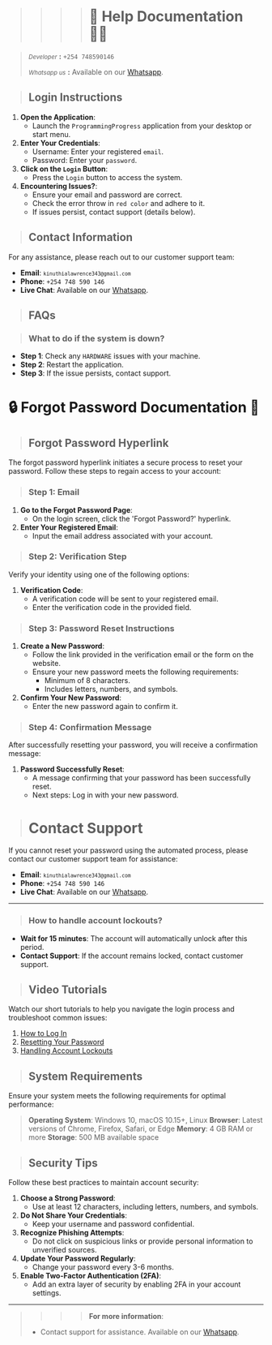 >>>># 💁 Help Documentation 💁‍♀️

><small>*Developer*</small> **:** `+254 748590146` 
> 
><small>*Whatsapp us*</small> **:** Available on our [Whatsapp](https://wa.me/message/IHXTOP6QANKBG1).

>## Login Instructions

1. **Open the Application**:
   - Launch the `ProgrammingProgress` application from your desktop or start menu.
2. **Enter Your Credentials**:
   - Username: Enter your registered `email`.
   - Password: Enter your `password`.
3. **Click on the ``Login`` Button**:
   - Press the `Login` button to access the system.
4. **Encountering Issues?**:
   - Ensure your email and password are correct.
   - Check the error throw in `red color` and adhere to it.
   - If issues persist, contact support (details below).

>## Contact Information

For any assistance, please reach out to our customer support team:

- **Email**: <small>`kinuthialawrence343@gmail.com`</small>
- **Phone**: `+254 748 590 146` 
- **Live Chat**: Available on our [Whatsapp](https://wa.me/message/IHXTOP6QANKBG1).

>## FAQs

>### What to do if the system is down?

- **Step 1**: Check any `HARDWARE` issues with your machine.
- **Step 2**: Restart the application.
- **Step 3**: If the issue persists, contact support.


# 🔒 Forgot Password Documentation 🔑

>## Forgot Password Hyperlink

The forgot password hyperlink initiates a secure process to reset your password. Follow these steps to regain access to your account:

>### Step 1: Email 

1. **Go to the Forgot Password Page**:
   - On the login screen, click the 'Forgot Password?' hyperlink.
2. **Enter Your Registered Email**:
   - Input the email address  associated with your account.

>### Step 2: Verification Step

Verify your identity using one of the following options:

1. **Verification Code**:
   - A verification code will be sent to your registered email.
   - Enter the verification code in the provided field.


>### Step 3: Password Reset Instructions

1. **Create a New Password**:
   - Follow the link provided in the verification email or the form on the website.
   - Ensure your new password meets the following requirements:
      - Minimum of 8 characters.
      - Includes letters, numbers, and symbols.
2. **Confirm Your New Password**:
   - Enter the new password again to confirm it.

>### Step 4: Confirmation Message

After successfully resetting your password, you will receive a confirmation message:

1. **Password Successfully Reset**:
   - A message confirming that your password has been successfully reset.
   - Next steps: Log in with your new password.

># Contact Support

If you cannot reset your password using the automated process, please contact our customer support team for assistance:

- **Email**: <small>`kinuthialawrence343@gmail.com`</small>
- **Phone**: `+254 748 590 146`
- **Live Chat**: Available on our [Whatsapp](https://wa.me/message/IHXTOP6QANKBG1).

---




>### How to handle account lockouts?

- **Wait for 15 minutes**: The account will automatically unlock after this period.
- **Contact Support**: If the account remains locked, contact customer support.

>## Video Tutorials

Watch our short tutorials to help you navigate the login process and troubleshoot common issues:

1. [How to Log In](https://www.example.com/tutorials/login)
2. [Resetting Your Password](https://www.example.com/tutorials/reset-password)
3. [Handling Account Lockouts](https://www.example.com/tutorials/account-lockout)

>## System Requirements

Ensure your system meets the following requirements for optimal performance:

> **Operating System**: Windows 10, macOS 10.15+, Linux
> **Browser**: Latest versions of Chrome, Firefox, Safari, or Edge
> **Memory**: 4 GB RAM or more
> **Storage**: 500 MB available space

>## Security Tips

Follow these best practices to maintain account security:

1. **Choose a Strong Password**:
   - Use at least 12 characters, including letters, numbers, and symbols.
2. **Do Not Share Your Credentials**:
   - Keep your username and password confidential.
3. **Recognize Phishing Attempts**:
   - Do not click on suspicious links or provide personal information to unverified sources.
4. **Update Your Password Regularly**:
   - Change your password every 3-6 months.
5. **Enable Two-Factor Authentication (2FA)**:
   - Add an extra layer of security by enabling 2FA in your account settings.

---

>>>>**For more information**:
>- Contact support for assistance.  Available on our [Whatsapp](https://wa.me/message/IHXTOP6QANKBG1).

```
